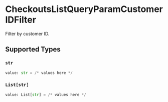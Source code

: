 # CheckoutsListQueryParamCustomerIDFilter

Filter by customer ID.


## Supported Types

### `str`

```python
value: str = /* values here */
```

### `List[str]`

```python
value: List[str] = /* values here */
```

